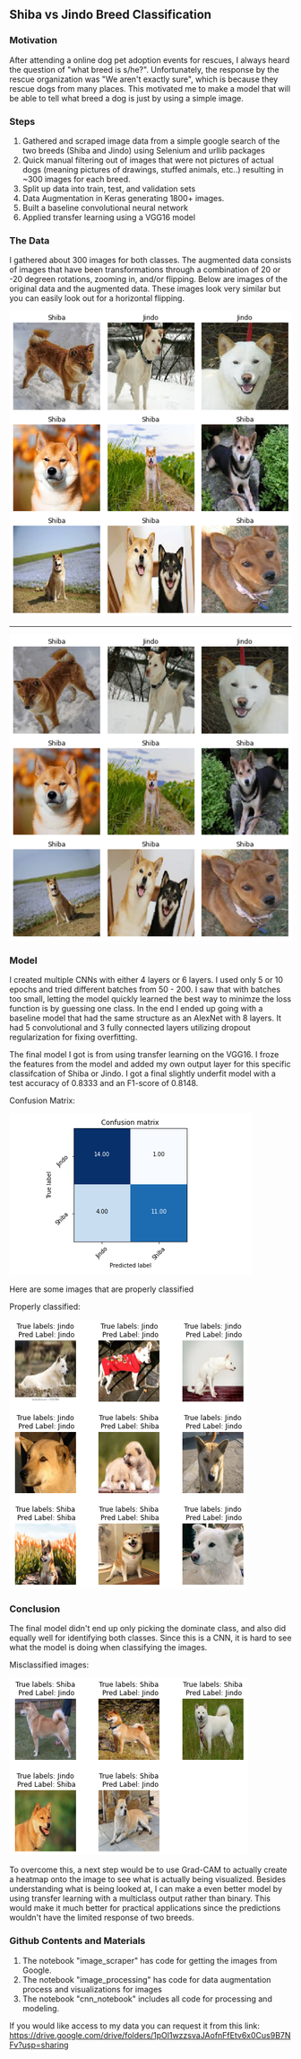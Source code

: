 ## Shiba vs Jindo Breed Classification

### Motivation
After attending a online dog pet adoption events for rescues, I always heard the question of "what breed is s/he?". Unfortunately, the response by the rescue organization was "We aren't exactly sure", which is because they rescue dogs from many places. This motivated me to make a model that will be able to tell what breed a dog is just by using a simple image.

### Steps
1. Gathered and scraped image data from a simple google search of the two breeds (Shiba and Jindo) using Selenium and urllib packages
2. Quick manual filtering out of images that were not pictures of actual dogs (meaning pictures of drawings, stuffed animals, etc..) resulting in ~300 images for each breed.
3. Split up data into train, test, and validation sets
3. Data Augmentation in Keras generating 1800+ images.
4. Built a baseline convolutional neural network 
5. Applied transfer learning using a VGG16 model

### The Data

I gathered about 300 images for both classes. The augmented data consists of images that have been transformations through a combination of 20 or -20 degreen rotations, zooming in, and/or flipping. Below are images of the original data and the augmented data. These images look very similar but you can easily look out for a horizontal flipping.


![original data](/images/data_original_collage.png) 

----------

![augmented data](/images/data_augmented.png)


### Model

I created multiple CNNs with either 4 layers or 6 layers. I used only 5 or 10 epochs and tried different batches from 50 - 200. I saw that with batches too small, letting the model quickly learned the best way to minimze the loss function is by guessing one class. In the end I ended up going with a baseline model that had the same structure as an AlexNet with 8 layers. It had 5 convolutional and 3 fully connected layers utilizing dropout regularization for fixing overfitting. 



The final model I got is from using transfer learning on the VGG16. I froze the features from the model and added my own output layer for this specific classifcation of Shiba or Jindo. I got a final slightly underfit model with a test accuracy of 0.8333 and an F1-score of 0.8148. 


Confusion Matrix:




![confusion matrix](/images/confusion_matrix.png)



Here are some images that are properly classified

Properly classified:



![classified properly](/images/classified.png)



### Conclusion

The final model didn't end up only picking the dominate class, and also did equally well for identifying both classes. Since this is a CNN, it is hard to see what the model is doing when classifying the images.

Misclassified images:


![misclassified images](/images/misclassified.png)



To overcome this, a next step would be to use Grad-CAM to actually create a heatmap onto the image to see what is actually being visualized. Besides understanding what is being looked at, I can make a even better model by using transfer learning with a multiclass output rather than binary. This would make it much better for practical applications since the predictions wouldn't have the limited response of two breeds. 



### Github Contents and Materials

1. The notebook "image_scraper" has code for getting the images from Google.
2. The notebook "image_processing" has code for data augmentation process and visualizations for images
3. The notebook "cnn_notebook" includes all code for processing and modeling.



If you would like access to my data you can request it from this link:
https://drive.google.com/drive/folders/1pOl1wzzsvaJAofnFfEtv6x0Cus9B7NFv?usp=sharing
